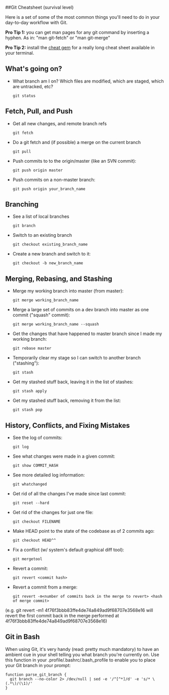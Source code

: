 ##Git Cheatsheet (survival level)

Here is a set of some of the most common things you'll need to do in
your day-to-day workflow with Git.

**Pro Tip 1:** you can get man pages for any git command by inserting a hyphen.  As in: "man git-fetch" or "man git-merge"

**Pro Tip 2:** install the [cheat gem](http://cheat.errtheblog.com/) for a really long cheat sheet available in your terminal.

## What's going on?

* What branch am I on? Which files are modified, which are staged, which are untracked, etc?

    `git status`

## Fetch, Pull, and Push

* Get all new changes, and remote branch refs

    `git fetch`

* Do a git fetch and (if possible) a merge on the current branch

    `git pull`

* Push commits to to the origin/master (like an SVN commit):

    `git push origin master`

* Push commits on a non-master branch:

    `git push origin your_branch_name`

## Branching

* See a list of local branches

    `git branch`

* Switch to an existing branch

    `git checkout existing_branch_name`

* Create a new branch and switch to it:

    `git checkout -b new_branch_name`


## Merging, Rebasing, and Stashing

* Merge my working branch into master (from master):
    
    `git merge working_branch_name`

* Merge a large set of commits on a dev branch into master as one
  commit ("squash" commit):

    `git merge working_branch_name --squash`

* Get the changes that have happened to master branch since I made my
  working branch:

    `git rebase master`

* Temporarily clear my stage so I can switch to another branch
  ("stashing"):

    `git stash`

* Get my stashed stuff back, leaving it in the list of stashes:

    `git stash apply`

* Get my stashed stuff back, removing it from the list:

    `git stash pop`

## History, Conflicts, and Fixing Mistakes

* See the log of commits:

    `git log`

* See what changes were made in a given commit:

    `git show COMMIT_HASH`

* See more detailed log information:

    `git whatchanged`

* Get rid of all the changes I've made since last commit:
    
    `git reset --hard`

* Get rid of the changes for just one file:

    `git checkout FILENAME`

* Make HEAD point to the state of the codebase as of 2 commits ago:

    `git checkout HEAD^^`

* Fix a conflict (w/ system's default graphical diff tool):

    `git mergetool`

* Revert a commit:

    `git revert <commit hash>`

* Revert a commit from a merge:

    `git revert -m<number of commits back in the merge to revert> <hash of merge commit>`
     
(e.g. git revert -m1 4f76f3bbb83ffe4de74a849ad9f68707e3568e16 will revert the first commit back
     in the merge performed at 4f76f3bbb83ffe4de74a849ad9f68707e3568e16)


## Git in Bash
When using Git, it's very handy (read: pretty much mandatory) to have an ambient cue in your shell telling you what branch you're currently on.  Use this function in your .profile/.bashrc/.bash_profile to enable you to place your Git branch in your prompt:

````
function parse_git_branch {
  git branch --no-color 2> /dev/null | sed -e '/^[^*]/d' -e 's/* \(.*\)/(\1)/'
}
````